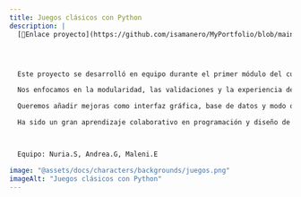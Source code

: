 ```yaml
---
title: Juegos clásicos con Python
description: |
  [🔗Enlace proyecto](https://github.com/isamanero/MyPortfolio/blob/main/Data_Analytics/Proyectos_acad%C3%A9micos/Juegos_clasicos.ipynb)




  Este proyecto se desarrolló en equipo durante el primer módulo del curso de Data Analytics. Creamos tres juegos en Python: Ahorcado, Piedra, Papel o Tijera y Preguntas y Respuestas.

  Nos enfocamos en la modularidad, las validaciones y la experiencia de usuario.

  Queremos añadir mejoras como interfaz gráfica, base de datos y modo online.

  Ha sido un gran aprendizaje colaborativo en programación y diseño de juegos



  Equipo: Nuria.S, Andrea.G, Maleni.E

image: "@assets/docs/characters/backgrounds/juegos.png"
imageAlt: "Juegos clásicos con Python"
---
```

